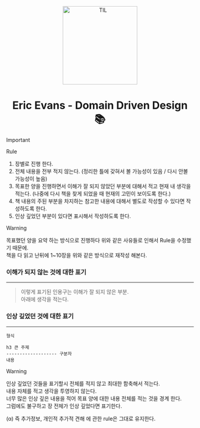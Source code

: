 
<div align="center">
    <img src="https://github.com/christopher3810/DomainDrivenDesign/assets/61622657/ad770776-2429-4e37-a250-2b6264be89eb" alt="TIL" width="200" height="210">
    <h1>Eric Evans - Domain Driven Design 📚</h1>
</div>

>[!Important]
>Rule
>1. 장별로 진행 한다.
>2. 전체 내용을 전부 적지 않는다. (정리한 틀에 갖혀서 볼 가능성이 있음 / 다시 안볼 가능성이 높음)
>3. 목표한 양을 진행하면서 이해가 잘 되지 않았던 부분에 대해서 적고 현재 내 생각을 적는다. (나중에 다시 책을 찾게 되었을 때 현재의 고민이 보이도록 한다.)
>4. 책 내용의 주된 부분을 차지하는 참고한 내용에 대해서 별도로 작성할 수 있다면 작성하도록 한다.
>5. 인상 깊었던 부분이 있다면 표시해서 작성하도록 한다.

>[!Warning]
> 목표했던 양을 요약 하는 방식으로 진행하다 위와 같은 사유들로 인해서 Rule을 수정했기 때문에. \
> 책을 다 읽고 난뒤에 1~10장을 위와 같은 방식으로 재작성 해본다.

### 이해가 되지 않는 것에 대한 표기
---

>이렇게 표기된 인용구는 이해가 잘 되지 않은 부분. \
>아래에 생각을 적는다.

### 인상 깊었던 것에 대한 표기
---

```text
형식

h3 큰 주제
------------------- 구분자
내용
```


>[!warning]
>인상 깊었던 것들을 표기할시 전체를 적지 않고 최대한 함축해서 적는다. \
>내용 자체를 적고 생각을 투영하지 않는다. \
>너무 많은 인상 깊은 내용을 적어 목표 양에 대한 내용 전체를 적는 것을 경계 한다. \
>그럼에도 불구하고 장 전체가 인상 깊었다면 표기한다.


(α) 즉 추가정보, 개인적 추가적 견해 에 관한 rule은 그대로 유지한다.